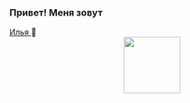 ### Привет! Меня зовут 
<a href="https://vk.com/lionen" target="_blank">
      Илья
    </a>👋

<div id="header" align="center">
  <img src="https://media.giphy.com/media/M9gbBd9nbDrOTu1Mqx/giphy.gif" width="100"/>
</div>
